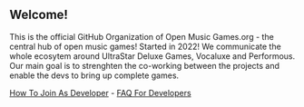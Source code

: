 ## Welcome!
This is the official GitHub Organization of Open Music Games.org - the central hub of open music games! Started in 2022! We communicate the whole ecosytem around UltraStar Deluxe Games, Vocaluxe and Performous. Our main goal is to strenghten the co-working between the projects and enable the devs to bring up complete games.

[How To Join As Developer](https://www.open-music-games.org/community/be-part-of-us#how-to-join-as-developer) - [FAQ For Developers](https://www.open-music-games.org/help/frequently-asked-questions#for-developers)
<!--

**Here are some ideas to get you started:**

🙋‍♀️ A short introduction - what is your organization all about?
🌈 Contribution guidelines - how can the community get involved?
👩‍💻 Useful resources - where can the community find your docs? Is there anything else the community should know?
🍿 Fun facts - what does your team eat for breakfast?
-->
